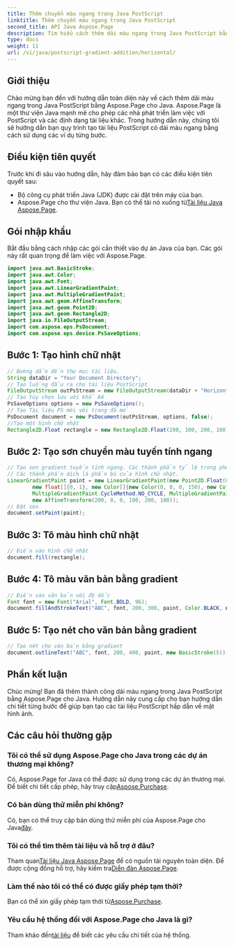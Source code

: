 ```yaml
---
title: Thêm chuyển màu ngang trong Java PostScript
linktitle: Thêm chuyển màu ngang trong Java PostScript
second_title: API Java Aspose.Page
description: Tìm hiểu cách thêm dải màu ngang trong Java PostScript bằng Aspose.Page cho Java. Tạo các tài liệu trực quan tuyệt đẹp một cách dễ dàng.
type: docs
weight: 11
url: /vi/java/postscript-gradient-addition/horizontal/
---
```

## Giới thiệu
Chào mừng bạn đến với hướng dẫn toàn diện này về cách thêm dải màu ngang trong Java PostScript bằng Aspose.Page cho Java. Aspose.Page là một thư viện Java mạnh mẽ cho phép các nhà phát triển làm việc với PostScript và các định dạng tài liệu khác. Trong hướng dẫn này, chúng tôi sẽ hướng dẫn bạn quy trình tạo tài liệu PostScript có dải màu ngang bằng cách sử dụng các ví dụ từng bước.
## Điều kiện tiên quyết
Trước khi đi sâu vào hướng dẫn, hãy đảm bảo bạn có các điều kiện tiên quyết sau:
- Bộ công cụ phát triển Java (JDK) được cài đặt trên máy của bạn.
- Aspose.Page cho thư viện Java. Bạn có thể tải nó xuống từ[Tài liệu Java Aspose.Page](https://reference.aspose.com/page/java/).
## Gói nhập khẩu
Bắt đầu bằng cách nhập các gói cần thiết vào dự án Java của bạn. Các gói này rất quan trọng để làm việc với Aspose.Page.
```java
import java.awt.BasicStroke;
import java.awt.Color;
import java.awt.Font;
import java.awt.LinearGradientPaint;
import java.awt.MultipleGradientPaint;
import java.awt.geom.AffineTransform;
import java.awt.geom.Point2D;
import java.awt.geom.Rectangle2D;
import java.io.FileOutputStream;
import com.aspose.eps.PsDocument;
import com.aspose.eps.device.PsSaveOptions;

```
## Bước 1: Tạo hình chữ nhật
```java
// Đường dẫn đến thư mục tài liệu.
String dataDir = "Your Document Directory";
// Tạo luồng đầu ra cho tài liệu PostScript
FileOutputStream outPsStream = new FileOutputStream(dataDir + "HorizontalGradient_outPS.ps");
// Tạo tùy chọn lưu với khổ A4
PsSaveOptions options = new PsSaveOptions();
// Tạo Tài liệu PS mới với trang đã mở
PsDocument document = new PsDocument(outPsStream, options, false);
//Tạo một hình chữ nhật
Rectangle2D.Float rectangle = new Rectangle2D.Float(200, 100, 200, 100);
```
## Bước 2: Tạo sơn chuyển màu tuyến tính ngang
```java
// Tạo sơn gradient tuyến tính ngang. Các thành phần tỷ lệ trong phép biến đổi phải bằng chiều rộng và chiều cao của hình chữ nhật.
// Các thành phần dịch là phần bù của hình chữ nhật.
LinearGradientPaint paint = new LinearGradientPaint(new Point2D.Float(0, 0), new Point2D.Float(200, 100),
        new float[]{0, 1}, new Color[]{new Color(0, 0, 0, 150), new Color(40, 128, 70, 50)},
        MultipleGradientPaint.CycleMethod.NO_CYCLE, MultipleGradientPaint.ColorSpaceType.SRGB,
        new AffineTransform(200, 0, 0, 100, 200, 100));
// Đặt sơn
document.setPaint(paint);
```
## Bước 3: Tô màu hình chữ nhật
```java
// Điền vào hình chữ nhật
document.fill(rectangle);
```
## Bước 4: Tô màu văn bản bằng gradient
```java
// Điền vào văn bản với độ dốc
Font font = new Font("Arial", Font.BOLD, 96);
document.fillAndStrokeText("ABC", font, 200, 300, paint, Color.BLACK, new BasicStroke(2));
```
## Bước 5: Tạo nét cho văn bản bằng gradient
```java
// Tạo nét cho văn bản bằng gradient
document.outlineText("ABC", font, 200, 400, paint, new BasicStroke(5));
```
## Phần kết luận
Chúc mừng! Bạn đã thêm thành công dải màu ngang trong Java PostScript bằng Aspose.Page cho Java. Hướng dẫn này cung cấp cho bạn hướng dẫn chi tiết từng bước để giúp bạn tạo các tài liệu PostScript hấp dẫn về mặt hình ảnh.
## Các câu hỏi thường gặp
### Tôi có thể sử dụng Aspose.Page cho Java trong các dự án thương mại không?
Có, Aspose.Page for Java có thể được sử dụng trong các dự án thương mại. Để biết chi tiết cấp phép, hãy truy cập[Aspose.Purchase](https://purchase.aspose.com/buy).
### Có bản dùng thử miễn phí không?
 Có, bạn có thể truy cập bản dùng thử miễn phí của Aspose.Page cho Java[đây](https://releases.aspose.com/).
### Tôi có thể tìm thêm tài liệu và hỗ trợ ở đâu?
 Tham quan[Tài liệu Java Aspose.Page](https://reference.aspose.com/page/java/) để có nguồn tài nguyên toàn diện. Để được cộng đồng hỗ trợ, hãy kiểm tra[Diễn đàn Aspose.Page](https://forum.aspose.com/c/page/39).
### Làm thế nào tôi có thể có được giấy phép tạm thời?
 Bạn có thể xin giấy phép tạm thời từ[Aspose.Purchase](https://purchase.aspose.com/temporary-license/).
### Yêu cầu hệ thống đối với Aspose.Page cho Java là gì?
 Tham khảo đến[tài liệu](https://reference.aspose.com/page/java/) để biết các yêu cầu chi tiết của hệ thống.